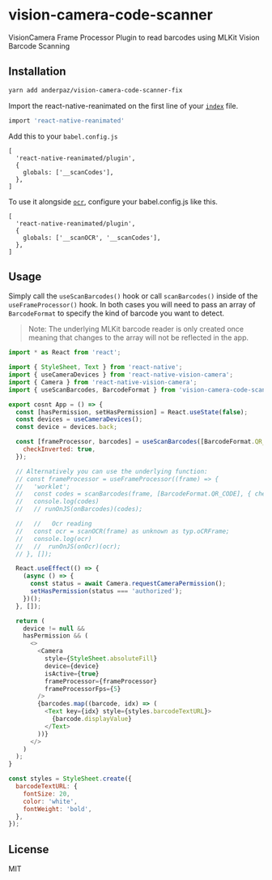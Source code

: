 # vision-camera-code-scanner

VisionCamera Frame Processor Plugin to read barcodes using MLKit Vision Barcode Scanning

## Installation

```sh
yarn add anderpaz/vision-camera-code-scanner-fix
```

Import the react-native-reanimated on the first line of your [`index`](https://github.com/anderpaz/vision-camera-code-scanner-fix/blob/1409a8afd02328a26e336036493b2d6ef8441359/example/index.tsx#L1) file.

```sh
import 'react-native-reanimated'
```

Add this to your `babel.config.js`
```
[
  'react-native-reanimated/plugin',
  {
    globals: ['__scanCodes'],
  },
]

```
To use it alongside [`ocr`](https://github.com/aarongrider/vision-camera-ocr), configure your babel.config.js like this.
```
[
  'react-native-reanimated/plugin',
  {
    globals: ['__scanOCR', '__scanCodes'],
  },
]

```
## Usage

Simply call the `useScanBarcodes()` hook or call `scanBarcodes()` inside of the `useFrameProcessor()` hook. In both cases you will need to pass an array of `BarcodeFormat` to specify the kind of barcode you want to detect.

> Note: The underlying MLKit barcode reader is only created once meaning that changes to the array will not be reflected in the app.

```js
import * as React from 'react';

import { StyleSheet, Text } from 'react-native';
import { useCameraDevices } from 'react-native-vision-camera';
import { Camera } from 'react-native-vision-camera';
import { useScanBarcodes, BarcodeFormat } from 'vision-camera-code-scanner';

export cosnt App = () => {
  const [hasPermission, setHasPermission] = React.useState(false);
  const devices = useCameraDevices();
  const device = devices.back;

  const [frameProcessor, barcodes] = useScanBarcodes([BarcodeFormat.QR_CODE], {
    checkInverted: true,
  });

  // Alternatively you can use the underlying function:
  // const frameProcessor = useFrameProcessor((frame) => {
  //   'worklet';
  //   const codes = scanBarcodes(frame, [BarcodeFormat.QR_CODE], { checkInverted: true });
  //   console.log(codes)
  //   // runOnJS(onBarcodes)(codes);

  //   //   Ocr reading
  //   const ocr = scanOCR(frame) as unknown as typ.oCRFrame;
  //   console.log(ocr)
  //   //  runOnJS(onOcr)(ocr);
  // }, []);

  React.useEffect(() => {
    (async () => {
      const status = await Camera.requestCameraPermission();
      setHasPermission(status === 'authorized');
    })();
  }, []);

  return (
    device != null &&
    hasPermission && (
      <>
        <Camera
          style={StyleSheet.absoluteFill}
          device={device}
          isActive={true}
          frameProcessor={frameProcessor}
          frameProcessorFps={5}
        />
        {barcodes.map((barcode, idx) => (
          <Text key={idx} style={styles.barcodeTextURL}>
            {barcode.displayValue}
          </Text>
        ))}
      </>
    )
  );
}

const styles = StyleSheet.create({
  barcodeTextURL: {
    fontSize: 20,
    color: 'white',
    fontWeight: 'bold',
  },
});
```

## License

MIT
